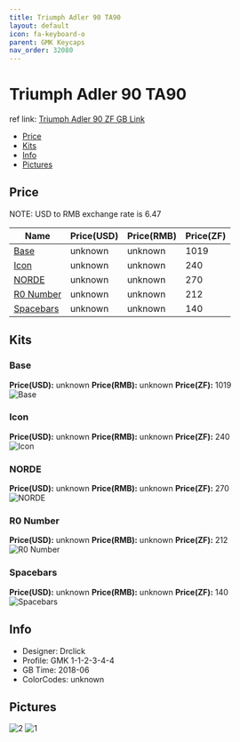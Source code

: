 ```yaml
---
title: Triumph Adler 90 TA90
layout: default
icon: fa-keyboard-o
parent: GMK Keycaps
nav_order: 32080
---
```


# Triumph Adler 90 TA90

ref link: [Triumph Adler 90 ZF GB Link](https://www.zfrontier.com/m/3850)

* [Price](#price)
* [Kits](#kits)
* [Info](#info)
* [Pictures](#pictures)


## Price  
NOTE: USD to RMB exchange rate is 6.47

| Name          | Price(USD)    |  Price(RMB) |  Price(ZF) |
| ------------- | ------------- |  ---------- |  --------- |
|[Base](#base)|unknown|unknown|1019|
|[Icon](#icon)|unknown|unknown|240|
|[NORDE](#norde)|unknown|unknown|270|
|[R0 Number](#r0number)|unknown|unknown|212|
|[Spacebars](#spacebars)|unknown|unknown|140|


## Kits
### Base
**Price(USD):** unknown    **Price(RMB):** unknown    **Price(ZF):** 1019    
<img src="{{ 'assets/images/gmk-keycaps/triumphadler90/kits_pics/base.png' | relative_url }}" alt="Base" class="image featured">

### Icon
**Price(USD):** unknown    **Price(RMB):** unknown    **Price(ZF):** 240    
<img src="{{ 'assets/images/gmk-keycaps/triumphadler90/kits_pics/icon.png' | relative_url }}" alt="Icon" class="image featured">

### NORDE
**Price(USD):** unknown    **Price(RMB):** unknown    **Price(ZF):** 270    
<img src="{{ 'assets/images/gmk-keycaps/triumphadler90/kits_pics/norde.png' | relative_url }}" alt="NORDE" class="image featured">

### R0 Number
**Price(USD):** unknown    **Price(RMB):** unknown    **Price(ZF):** 212    
<img src="{{ 'assets/images/gmk-keycaps/triumphadler90/kits_pics/r0-number.png' | relative_url }}" alt="R0 Number" class="image featured">

### Spacebars
**Price(USD):** unknown    **Price(RMB):** unknown    **Price(ZF):** 140    
<img src="{{ 'assets/images/gmk-keycaps/triumphadler90/kits_pics/spacebars.png' | relative_url }}" alt="Spacebars" class="image featured">


## Info
* Designer: Drclick
* Profile: GMK 1-1-2-3-4-4
* GB Time: 2018-06
* ColorCodes: unknown


## Pictures
<img src="{{ 'assets/images/gmk-keycaps/triumphadler90/rendering_pics/2.jpg' | relative_url }}" alt="2" class="image featured">
<img src="{{ 'assets/images/gmk-keycaps/triumphadler90/rendering_pics/1.jpg' | relative_url }}" alt="1" class="image featured">
